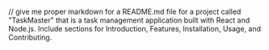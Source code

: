// give me proper markdown for a README.md file for a project called "TaskMaster" that is a task management application built with React and Node.js. Include sections for Introduction, Features, Installation, Usage, and Contributing.